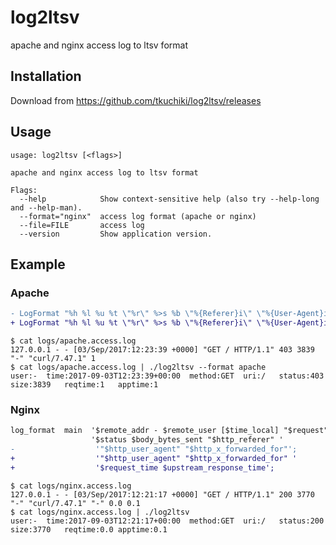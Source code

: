 # log2ltsv
apache and nginx access log to ltsv format

## Installation

Download from https://github.com/tkuchiki/log2ltsv/releases

## Usage

```console
usage: log2ltsv [<flags>]

apache and nginx access log to ltsv format

Flags:
  --help            Show context-sensitive help (also try --help-long and --help-man).
  --format="nginx"  access log format (apache or nginx)
  --file=FILE       access log
  --version         Show application version.
```

## Example

### Apache

```diff
- LogFormat "%h %l %u %t \"%r\" %>s %b \"%{Referer}i\" \"%{User-Agent}i\"" combined
+ LogFormat "%h %l %u %t \"%r\" %>s %b \"%{Referer}i\" \"%{User-Agent}i\" %T" combined
```

```console
$ cat logs/apache.access.log
127.0.0.1 - - [03/Sep/2017:12:23:39 +0000] "GET / HTTP/1.1" 403 3839 "-" "curl/7.47.1" 1
$ cat logs/apache.access.log | ./log2ltsv --format apache
user:- 	time:2017-09-03T12:23:39+00:00	method:GET	uri:/	status:403	size:3839	reqtime:1	apptime:1
```

### Nginx

```diff
log_format  main  '$remote_addr - $remote_user [$time_local] "$request" '
                  '$status $body_bytes_sent "$http_referer" '
-                  '"$http_user_agent" "$http_x_forwarded_for"';
+                  '"$http_user_agent" "$http_x_forwarded_for" '
+                  '$request_time $upstream_response_time';
```

```console
$ cat logs/nginx.access.log
127.0.0.1 - - [03/Sep/2017:12:21:17 +0000] "GET / HTTP/1.1" 200 3770 "-" "curl/7.47.1" "-" 0.0 0.1
$ cat logs/nginx.access.log | ./log2ltsv
user:-	time:2017-09-03T12:21:17+00:00	method:GET	uri:/	status:200	size:3770	reqtime:0.0	apptime:0.1
```

